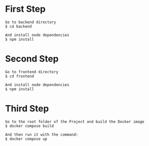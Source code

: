 # First Step
    Go to backend directory 
    $ cd backend
    
    And install node dependencies
    $ npm install

# Second Step
    Go to frontend directory
    $ cd frontend

    And install node dependencies
    $ npm install

# Third Step
    Go to the root folder of the Project and build the Docker image
    $ docker compose build

    And then run it with the command:
    $ docker compose up

